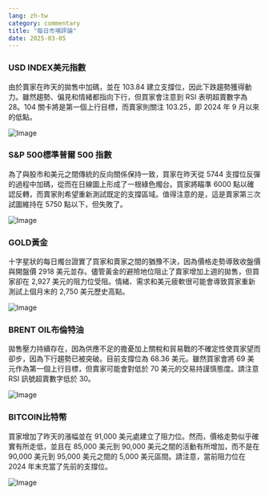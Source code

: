 ```yaml
---
lang: zh-tw
category: commentary
title: "每日市場評論"
date: 2025-03-05
---
```


### USD INDEX美元指數

由於賣家在昨天的拋售中加碼，並在 103.84 建立支撐位，因此下跌趨勢獲得動力。雖然趨勢、偏見和情緒都指向下行，但買家會注意到 RSI 表明超賣數字為 28。104 關卡將是第一個上行目標，而賣家則關注 103.25，即 2024 年 9 月以來的低點。

![Image](https://markleighedu.github.io/img/Mar-2025/05-Mar-2025/usdindex.jpg)

### S&P 500標準普爾 500 指數

為了與股市和美元之間傳統的反向關係保持一致，買家在昨天從 5744 支撐位反彈的過程中加碼，從而在日線圖上形成了一根綠色燭台。買家將瞄準 6000 點以確認反轉，而賣家則希望重新測試既定的支撐區域。值得注意的是，這是賣家第三次試圖維持在 5750 點以下，但失敗了。

![Image](https://markleighedu.github.io/img/Mar-2025/05-Mar-2025/sp500.jpg)

### GOLD黃金

十字星狀的每日燭台證實了買家和賣家之間的猶豫不決，因為價格走勢導致收盤價與開盤價 2918 美元並存。儘管黃金的避險地位阻止了賣家增加上週的拋售，但買家卻在 2,927 美元的阻力位受阻。情緒、需求和美元疲軟很可能會導致買家重新測試上個月末的 2,750 美元歷史高點。

![Image](https://markleighedu.github.io/img/Mar-2025/05-Mar-2025/gold.jpg)

### BRENT OIL布倫特油

拋售壓力持續存在，因為供應不足的擔憂加上關稅和貿易戰的不確定性使買家望而卻步，因為下行趨勢已被突破。目前支撐位為 68.36 美元。雖然買家會將 69 美元作為第一個上行目標，但賣家可能會對低於 70 美元的交易持謹慎態度。請注意 RSI 訊號超賣數字低於 30。

![Image](https://markleighedu.github.io/img/Mar-2025/05-Mar-2025/brentoil.jpg)

### BITCOIN比特幣

買家增加了昨天的漲幅並在 91,000 美元處建立了阻力位。然而，價格走勢似乎確實有所走低，並且在 85,000 美元到 90,000 美元之間的活動有所增加，而不是在 90,000 美元到 95,000 美元之間的 5,000 美元區間。請注意，當前阻力位在 2024 年末充當了先前的支撐位。

![Image](https://markleighedu.github.io/img/Mar-2025/05-Mar-2025/bitcoin.jpg)

